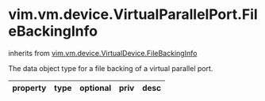 vim.vm.device.VirtualParallelPort.FileBackingInfo
=================================================
inherits from [vim.vm.device.VirtualDevice.FileBackingInfo](docs/vim.vm.device.VirtualDevice.FileBackingInfo.md)


The data object type for a file backing of a virtual parallel port.

| property | type | optional | priv | desc |
|:---------|:-----|:---------|:-----|:-----|


